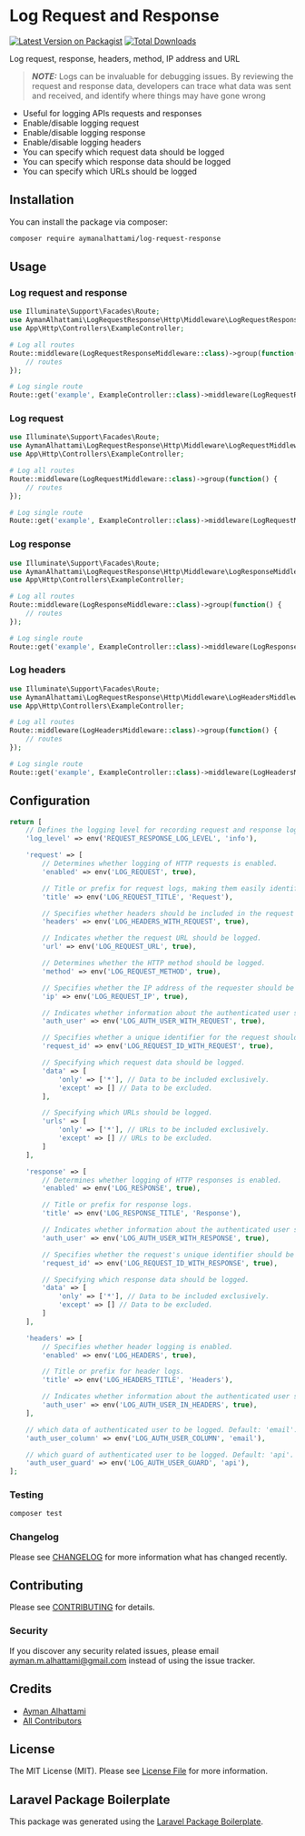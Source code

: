 # Log Request and Response 

[![Latest Version on Packagist](https://img.shields.io/packagist/v/aymanalhattami/log-request-response.svg?style=flat-square)](https://packagist.org/packages/aymanalhattami/log-request-response)
[![Total Downloads](https://img.shields.io/packagist/dt/aymanalhattami/log-request-response.svg?style=flat-square)](https://packagist.org/packages/aymanalhattami/log-request-response)


Log request, response, headers, method, IP address and URL

> **_NOTE:_**
Logs can be invaluable for debugging issues. By reviewing the request and response data, developers can trace what data was sent and received, and identify where things may have gone wrong

* Useful for logging APIs requests and responses
* Enable/disable logging request
* Enable/disable logging response
* Enable/disable logging headers
* You can specify which request data should be logged
* You can specify which response data should be logged
* You can specify which URLs should be logged

## Installation

You can install the package via composer:

```bash
composer require aymanalhattami/log-request-response
```

## Usage
### Log request and response

```php
use Illuminate\Support\Facades\Route;
use AymanAlhattami\LogRequestResponse\Http\Middleware\LogRequestResponseMiddleware;
use App\Http\Controllers\ExampleController;

# Log all routes
Route::middleware(LogRequestResponseMiddleware::class)->group(function() {
    // routes
});

# Log single route
Route::get('example', ExampleController::class)->middleware(LogRequestResponseMiddleware::class);
```

### Log request

```php
use Illuminate\Support\Facades\Route;
use AymanAlhattami\LogRequestResponse\Http\Middleware\LogRequestMiddleware;
use App\Http\Controllers\ExampleController;

# Log all routes
Route::middleware(LogRequestMiddleware::class)->group(function() {
    // routes
});

# Log single route
Route::get('example', ExampleController::class)->middleware(LogRequestMiddleware::class);
```

### Log response

```php
use Illuminate\Support\Facades\Route;
use AymanAlhattami\LogRequestResponse\Http\Middleware\LogResponseMiddleware;
use App\Http\Controllers\ExampleController;

# Log all routes
Route::middleware(LogResponseMiddleware::class)->group(function() {
    // routes
});

# Log single route
Route::get('example', ExampleController::class)->middleware(LogResponseMiddleware::class);
```

### Log headers

```php
use Illuminate\Support\Facades\Route;
use AymanAlhattami\LogRequestResponse\Http\Middleware\LogHeadersMiddleware;
use App\Http\Controllers\ExampleController;

# Log all routes
Route::middleware(LogHeadersMiddleware::class)->group(function() {
    // routes
});

# Log single route
Route::get('example', ExampleController::class)->middleware(LogHeadersMiddleware::class);
```

## Configuration
```php
return [
    // Defines the logging level for recording request and response logs. Default: 'info'.
    'log_level' => env('REQUEST_RESPONSE_LOG_LEVEL', 'info'),

    'request' => [
        // Determines whether logging of HTTP requests is enabled.
        'enabled' => env('LOG_REQUEST', true),

        // Title or prefix for request logs, making them easily identifiable.
        'title' => env('LOG_REQUEST_TITLE', 'Request'),

        // Specifies whether headers should be included in the request log.
        'headers' => env('LOG_HEADERS_WITH_REQUEST', true),

        // Indicates whether the request URL should be logged.
        'url' => env('LOG_REQUEST_URL', true),

        // Determines whether the HTTP method should be logged.
        'method' => env('LOG_REQUEST_METHOD', true),

        // Specifies whether the IP address of the requester should be logged.
        'ip' => env('LOG_REQUEST_IP', true),

        // Indicates whether information about the authenticated user should be included in the request log.
        'auth_user' => env('LOG_AUTH_USER_WITH_REQUEST', true),

        // Specifies whether a unique identifier for the request should be logged.
        'request_id' => env('LOG_REQUEST_ID_WITH_REQUEST', true),

        // Specifying which request data should be logged.
        'data' => [
            'only' => ['*'], // Data to be included exclusively.
            'except' => [] // Data to be excluded.
        ],

        // Specifying which URLs should be logged.
        'urls' => [
            'only' => ['*'], // URLs to be included exclusively.
            'except' => [] // URLs to be excluded.
        ]
    ],

    'response' => [
        // Determines whether logging of HTTP responses is enabled.
        'enabled' => env('LOG_RESPONSE', true),

        // Title or prefix for response logs.
        'title' => env('LOG_RESPONSE_TITLE', 'Response'),

        // Indicates whether information about the authenticated user should be included in the response log.
        'auth_user' => env('LOG_AUTH_USER_WITH_RESPONSE', true),

        // Specifies whether the request's unique identifier should be logged with the response.
        'request_id' => env('LOG_REQUEST_ID_WITH_RESPONSE', true),

        // Specifying which response data should be logged.
        'data' => [
            'only' => ['*'], // Data to be included exclusively.
            'except' => [] // Data to be excluded.
        ]
    ],

    'headers' => [
        // Specifies whether header logging is enabled.
        'enabled' => env('LOG_HEADERS', true),

        // Title or prefix for header logs.
        'title' => env('LOG_HEADERS_TITLE', 'Headers'),

        // Indicates whether information about the authenticated user should be included in the headers log.
        'auth_user' => env('LOG_AUTH_USER_IN_HEADERS', true),
    ],

    // which data of authenticated user to be logged. Default: 'email'.
    'auth_user_column' => env('LOG_AUTH_USER_COLUMN', 'email'),

    // which guard of authenticated user to be logged. Default: 'api'.
    'auth_user_guard' => env('LOG_AUTH_USER_GUARD', 'api'),
];

```

### Testing

```bash
composer test
```

### Changelog

Please see [CHANGELOG](CHANGELOG.md) for more information what has changed recently.

## Contributing

Please see [CONTRIBUTING](CONTRIBUTING.md) for details.

### Security

If you discover any security related issues, please email ayman.m.alhattami@gmail.com instead of using the issue tracker.

## Credits

-   [Ayman Alhattami](https://github.com/aymanalhattami)
-   [All Contributors](../../contributors)

## License

The MIT License (MIT). Please see [License File](LICENSE.md) for more information.

## Laravel Package Boilerplate

This package was generated using the [Laravel Package Boilerplate](https://laravelpackageboilerplate.com).
